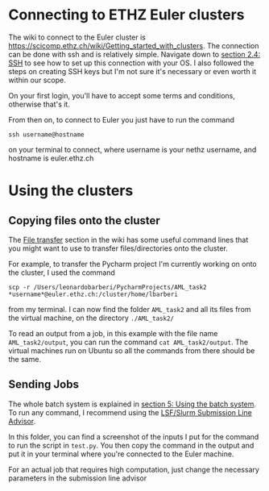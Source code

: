# Connecting to ETHZ Euler clusters
The wiki to connect to the Euler cluster is https://scicomp.ethz.ch/wiki/Getting_started_with_clusters.
The connection can be done with ssh and is relatively simple. Navigate down to [section 2.4: SSH](https://scicomp.ethz.ch/wiki/Getting_started_with_clusters#SSH) to see how to set up this connection with your OS.
I also followed the steps on creating SSH keys but I'm not sure it's necessary or even worth it within our scope.

On your first login, you'll have to accept some terms and conditions, otherwise that's it.

From then on, to connect to Euler you just have to run the command 

`ssh username@hostname`

on your terminal to connect, where username is your nethz username, and hostname is euler.ethz.ch

# Using the clusters
## Copying files onto the cluster

The [File transfer](https://scicomp.ethz.ch/wiki/Getting_started_with_clusters#File_transfer) section in the wiki has some useful
command lines that you might want to use to transfer files/directories onto the cluster.

For example, to transfer the Pycharm project I'm currently working on onto the cluster, I used the command 

`scp -r /Users/leonardobarberi/PycharmProjects/AML_task2 *username*@euler.ethz.ch:/cluster/home/lbarberi`

from my terminal. I can now find the folder `AML_task2` and all its files from the virtual machine, on the directory
`./AML_task2/`

To read an output from a job, in this example with the file name `AML_task2/output`, you can run the command `cat AML_task2/output`.
The virtual machines run on Ubuntu so all the commands from there should be the same.

## Sending Jobs
The whole batch system is explained in [section 5: Using the batch system](https://scicomp.ethz.ch/wiki/Getting_started_with_clusters#Using_the_batch_system). To run any 
command, I recommend using the [LSF/Slurm Submission Line Advisor](https://scicomp.ethz.ch/public/lsla/index2.html). 

In this folder, you can find a screenshot of the inputs I put for the command to run the script in `test.py`.
You then copy the command in the output and put it in your terminal where you're connected to the Euler machine.

For an actual job that requires high computation, just change the necessary parameters in the submission line advisor
